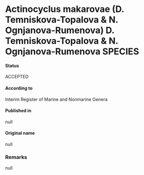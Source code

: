 Actinocyclus makarovae (D. Temniskova-Topalova & N. Ognjanova-Rumenova) D. Temniskova-Topalova & N. Ognjanova-Rumenova SPECIES
=======

#### Status
ACCEPTED

#### According to
Interim Register of Marine and Nonmarine Genera

#### Published in
null

#### Original name
null

### Remarks
null